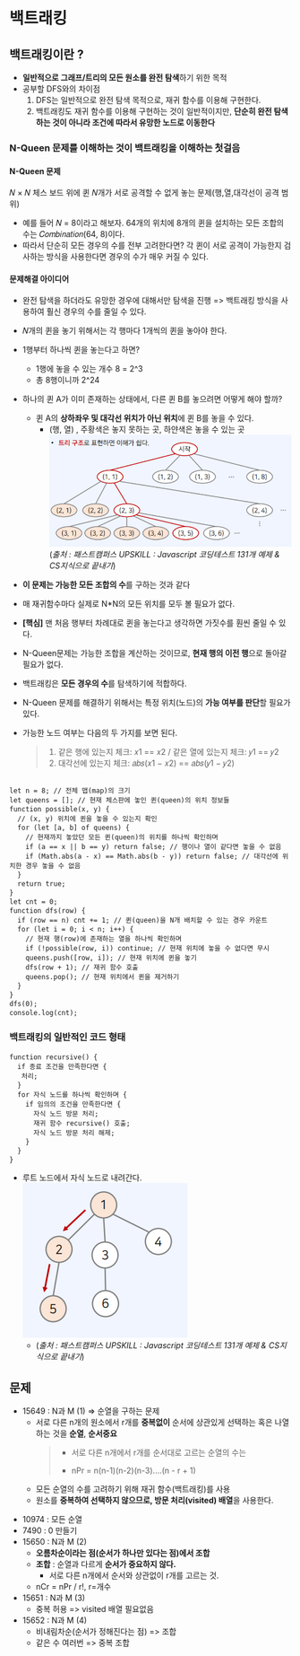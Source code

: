 # 백트래킹

## 백트래킹이란 ?

- **일반적으로 그래프/트리의 모든 원소를 완전 탐색**하기 위한 목적
- 공부할 DFS와의 차이점
  1. DFS는 일반적으로 완전 탐색 목적으로, 재귀 함수를 이용해 구현한다.
  2. 백트래킹도 재귀 함수를 이용해 구현하는 것이 일반적이지만, **단순히 완전 탐색하는 것이 아니라 조건에 따라서 유망한 노드로 이동한다**

### N-Queen 문제를 이해하는 것이 백트래킹을 이해하는 첫걸음

#### N-Queen 문제

𝑁 × 𝑁 체스 보드 위에 퀸 𝑁개가 서로 공격할 수 없게 놓는 문제(행,열,대각선이 공격 범위)

- 예를 들어 𝑁 = 8이라고 해보자. 64개의 위치에 8개의 퀸을 설치하는 모든 조합의 수는 𝐶𝑜𝑚𝑏𝑖𝑛𝑎𝑡𝑖𝑜𝑛(64, 8)이다.
- 따라서 단순히 모든 경우의 수를 전부 고려한다면? 각 퀸이 서로 공격이 가능한지 검사하는 방식을 사용한다면 경우의 수가 매우 커질 수 있다.

#### 문제해결 아이디어

- 완전 탐색을 하더라도 유망한 경우에 대해서만 탐색을 진행 => 백트래킹 방식을 사용하여 훨신 경우의 수를 줄일 수 있다.

* 𝑁개의 퀸을 놓기 위해서는 각 행마다 1개씩의 퀸을 놓아야 한다.
* 1행부터 하나씩 퀸을 놓는다고 하면?
  - 1행에 놓을 수 있는 개수 8 = 2^3
  - 총 8행이니까 2^24
* 하나의 퀸 A가 이미 존재하는 상태에서, 다른 퀸 B를 놓으려면 어떻게 해야 할까?
  - 퀸 A의 **상하좌우 및 대각선 위치가 아닌 위치**에 퀸 B를 놓을 수 있다.
    - (행, 열) , 주황색은 놓지 못하는 곳, 하얀색은 놓을 수 있는 곳
      ![](b.PNG)
      (_출처 : 패스트캠퍼스 UPSKILL : Javascript 코딩테스트 131개 예제 & CS지식으로 끝내기_)
* **이 문제는 가능한 모든 조합의 수**를 구하는 것과 같다
* 매 재귀함수마다 실제로 N\*N의 모든 위치를 모두 볼 필요가 없다.
* **[핵심]** 맨 처음 행부터 차례대로 퀸을 놓는다고 생각하면 가짓수를 훤씬 줄일 수 있다.
* N-Queen문제는 가능한 조합을 계산하는 것이므로, **현재 행의 이전 행**으로 돌아갈 필요가 없다.

* 백트래킹은 **모든 경우의 수**를 탐색하기에 적합하다.
* N-Queen 문제를 해결하기 위해서는 특정 위치(노드)의 **가능 여부를 판단**할 필요가 있다.
* 가능한 노드 여부는 다음의 두 가지를 보면 된다.
  > 1. 같은 행에 있는지 체크: 𝑥1 == 𝑥2 / 같은 열에 있는지 체크: 𝑦1 == 𝑦2
  > 2. 대각선에 있는지 체크: 𝑎𝑏𝑠(𝑥1 − 𝑥2) == 𝑎𝑏𝑠(𝑦1 − 𝑦2)

```

let n = 8; // 전체 맵(map)의 크기
let queens = []; // 현재 체스판에 놓인 퀸(queen)의 위치 정보들
function possible(x, y) {
  // (x, y) 위치에 퀸을 놓을 수 있는지 확인
  for (let [a, b] of queens) {
    // 현재까지 놓았던 모든 퀸(queen)의 위치를 하나씩 확인하며
    if (a == x || b == y) return false; // 행이나 열이 같다면 놓을 수 없음
    if (Math.abs(a - x) == Math.abs(b - y)) return false; // 대각선에 위치한 경우 놓을 수 없음
  }
  return true;
}
let cnt = 0;
function dfs(row) {
  if (row == n) cnt += 1; // 퀸(queen)을 N개 배치할 수 있는 경우 카운트
  for (let i = 0; i < n; i++) {
    // 현재 행(row)에 존재하는 열을 하나씩 확인하며
    if (!possible(row, i)) continue; // 현재 위치에 놓을 수 없다면 무시
    queens.push([row, i]); // 현재 위치에 퀸을 놓기
    dfs(row + 1); // 재귀 함수 호출
    queens.pop(); // 현재 위치에서 퀸을 제거하기
  }
}
dfs(0);
console.log(cnt);
```

### 백트래킹의 일반적인 코드 형태

```
function recursive() {
  if 종료 조건을 만족한다면 {
   처리;
  }
  for 자식 노드를 하나씩 확인하며 {
    if 임의의 조건을 만족한다면 {
      자식 노드 방문 처리;
      재귀 함수 recursive() 호출;
      자식 노드 방문 처리 해제;
    }
  }
}
```

- 루트 노드에서 자식 노드로 내려간다.
  ![](a.PNG)
  - (_출처 : 패스트캠퍼스 UPSKILL : Javascript 코딩테스트 131개 예제 & CS지식으로 끝내기_)

## 문제

- 15649 : N과 M (1) => 순열을 구하는 문제
  - 서로 다른 n개의 원소에서 r개를 **중복없이** 순서에 상관있게 선택하는 혹은 나열하는 것을 **순열**, **순서중요**
    > - 서로 다른 n개에서 r개를 순서대로 고르는 순열의 수는
    >
    > * nPr = n(n-1)(n-2)(n-3)....(n - r + 1)
  * 모든 순열의 수를 고려하기 위해 재귀 함수(백트래킹)를 사용
  * 원소를 **중복하여 선택하지 않으므로, 방문 처리(visited) 배열**을 사용한다.

* 10974 : 모든 순열
* 7490 : 0 만들기
* 15650 : N과 M (2)
  - **오름차순이라는 점(순서가 하나만 있다는 점)에서 조합**
  * **조합** : 순열과 다르게 **순서가 중요하지 않다.**
    - 서로 다른 n개에서 순서와 상관없이 r개를 고르는 것.
  * nCr = nPr / r!, r=개수
* 15651 : N과 M (3)
  - 중복 허용 => visited 배열 필요없음
* 15652 : N과 M (4)
  - 비내림차순(순서가 정해진다는 점) => 조합
  - 같은 수 여러번 => 중복 조합
